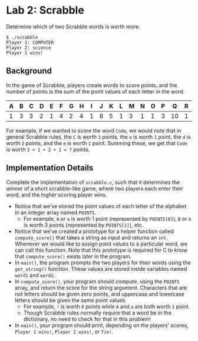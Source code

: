 # Lab 2: Scrabble
Determine which of two Scrabble words is worth more.
```
$ ./scrabble
Player 1: COMPUTER
Player 2: science
Player 1 wins!
```

## Background
In the game of Scrabble, players create words to score points, and the number of points is the sum of the point values of each letter in the word.

A|B|C|D|E|F|G|H|I|J|K|L|M|N|O|P|Q|R|S|T|U|V|W|X|Y|Z
-|-|-|-|-|-|-|-|-|-|-|-|-|-|-|-|--|-|-|-|-|-|-|-|-|-
1|3|3|2|1|4|2|4|1|8|5|1|3|1|1|3|10|1|1|1|1|4|4|8|4|10
For example, if we wanted to score the word ```Code```, we would note that in general Scrabble rules, the ```C``` is worth ```3``` points, the ```o``` is worth ```1``` point, the ```d``` is worth ```2``` points, and the ```e``` is worth ```1``` point. Summing these, we get that ```Code``` is worth
```3 + 1 + 2 + 1 = 7``` points.

## Implementation Details
Complete the implementation of ```scrabble.c```, such that it determines the winner of a short scrabble-like game, where two players each enter their word, and the higher scoring player wins.

* Notice that we’ve stored the point values of each letter of the alphabet in an integer array named ```POINTS```.
  * For example, ```A``` or ```a``` is worth 1 point (represented by ```POINTS[0]```), ```B``` or ```b``` is worth 3 points (represented by ```POINTS[1]```), etc.
* Notice that we’ve created a prototype for a helper function called ```compute_score()``` that takes a string as input and returns an ```int```. Whenever we would like to assign point values to a particular word, we can call this function. Note that this prototype is required for C to know that ```compute_score()``` exists later in the program.
* In ```main()```, the program prompts the two players for their words using the ```get_string()``` function. These values are stored inside variables named ```word1``` and ```word2```.
* In ```compute_score()```, your program should compute, using the ```POINTS``` array, and return the score for the string argument. Characters that are not letters should be given zero points, and uppercase and lowercase letters should be given the same point values.
  * For example, ```!``` is worth ```0``` points while ```A``` and ```a``` are both worth ```1``` point.
  * Though Scrabble rules normally require that a word be in the dictionary, no need to check for that in this problem!
* In ```main()```, your program should print, depending on the players’ scores, ```Player 1 wins!```, ```Player 2 wins!```, or ```Tie!```.
